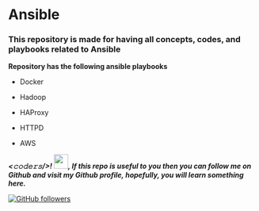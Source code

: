 # Ansible

### This repository is made for having all concepts, codes, and playbooks related to Ansible

**Repository has the following ansible playbooks**

* Docker

* Hadoop

* HAProxy

* HTTPD

* AWS


***<𝚌𝚘𝚍𝚎𝚛𝚜/>! <img src="https://github.com/TheDudeThatCode/TheDudeThatCode/blob/master/Assets/Hi.gif" width="29px">, If this repo is useful to you then you can follow me on Github and visit my Github profile, hopefully, you will learn something here.***

 [![GitHub followers](https://img.shields.io/github/followers/hackcoderr?label=Follow&style=social)](https://github.com/hackcoderr/?tab=follow)


